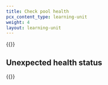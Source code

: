 ```yaml
---
title: Check pool health
pcx_content_type: learning-unit
weight: 4
layout: learning-unit
---
```


{{<render file="_confirm-pool-health.md" productFolder="load-balancing">}}

## Unexpected health status

{{<render file="_unexpected-health-statuses.md" productFolder="load-balancing">}}